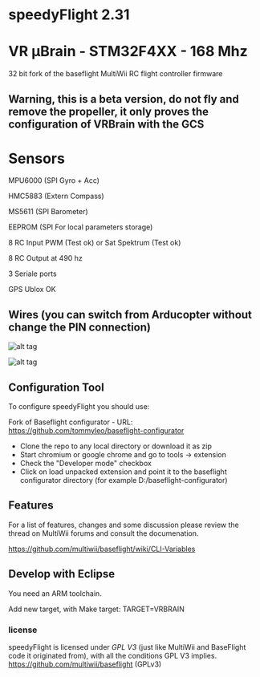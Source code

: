 # speedyFlight 2.31  

# VR μBrain - STM32F4XX - 168 Mhz

32 bit fork of the baseflight MultiWii RC flight controller firmware

## Warning, this is a beta version, do not fly and remove the propeller, it only proves the configuration of VRBrain with the GCS

# Sensors

MPU6000 (SPI Gyro + Acc)

HMC5883 (Extern Compass)

MS5611 (SPI Barometer)

EEPROM (SPI For local parameters storage)

8 RC Input PWM (Test ok) or  Sat Spektrum (Test ok)

8 RC Output at 490 hz

3 Seriale ports

GPS Ublox OK


## Wires (you can switch from Arducopter without change the PIN connection)

![alt tag](https://raw.github.com/tommyleo/speedyflight/master/images/vrmicrobrain_top.png)

![alt tag](https://raw.github.com/tommyleo/speedyflight/master/images/vrmicrobrain_bottom1.png)


## Configuration Tool

To configure speedyFlight you should use:

Fork of Baseflight configurator - URL: https://github.com/tommyleo/baseflight-configurator

- Clone the repo to any local directory or download it as zip
- Start chromium or google chrome and go to tools -> extension
- Check the "Developer mode" checkbox
- Click on load unpacked extension and point it to the baseflight configurator directory (for example D:/baseflight-configurator)


## Features

For a list of features, changes and some discussion please review the thread on MultiWii forums and consult the documenation.

https://github.com/multiwii/baseflight/wiki/CLI-Variables


## Develop with Eclipse

You need an ARM toolchain. 

Add new target, with Make target: TARGET=VRBRAIN



### license

speedyFlight is licensed under *GPL V3* (just like MultiWii and BaseFlight code it originated from), with all the conditions GPL V3 implies.
https://github.com/multiwii/baseflight (GPLv3) 